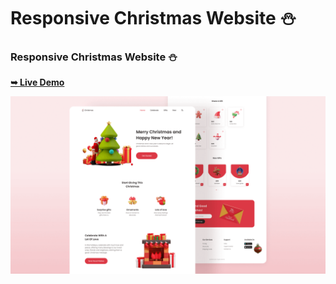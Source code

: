 # Responsive Christmas Website ⛄️
### Responsive Christmas Website ⛄️


  <a href="https://ryvilioninc.github.io/christmas/"><strong>➥ Live Demo</strong></a>

![preview img](/preview.png)
